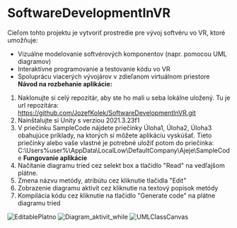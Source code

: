# SoftwareDevelopmentInVR
Cieľom tohto projektu je vytvoriť prostredie pre vývoj softvéru vo VR, ktoré umožňuje:
  - Vizuálne modelovanie softvérových komponentov (napr. pomocou UML diagramov)
  - Interaktívne programovanie a testovanie kódu vo VR
  - Spoluprácu viacerých vývojárov v zdieľanom virtuálnom priestore
**Návod na rozbehanie aplikácie:**
  1) Naklonujte si celý repozitár, aby ste ho mali u seba lokálne uložený. Tu je url repozitára: https://github.com/JozefKolek/SoftwareDevelopmentInVR.git
  2) Nainštalujte si Unity s verziou 2021.3.23f1
  3) V priečinku SampleCode nájdete priečinky Úloha1, Úloha2, Úloha3 obahujúce príklady, na ktorých si môžete aplikáciu vyskúšať. Tieto priečinky alebo vaše vlastné je potrebné       uložiť potom do priečinka: C:\Users\%user%\AppData\LocalLow\DefaultCompany\Ajeje\SampleCode
**Fungovanie aplikácie**
  1) Načítanie diagramu tried cez selekt box a tlačidlo "Read" na vedľajšom plátne.
  2) Zmena názvu metódy, atribútu cez kliknutie tlačidla "Edit"
  3) Zobrazenie diagramu aktivít cez kliknutie na textový popisok metódy
  4) Kompilácia kódu cez kliknutie na tlačidlo "Generate code" na plátne     
     diagramu tried
     


![EditablePlatno](https://github.com/user-attachments/assets/dc565f6a-7b1d-44f0-916d-c832bfca1ab4)
![Diagram_aktivit_while](https://github.com/user-attachments/assets/87b3a01d-fa55-4814-a5f0-b86812096331)
![UMLClassCanvas](https://github.com/user-attachments/assets/d0daa104-827d-4dff-848b-386ff9e5eced)

